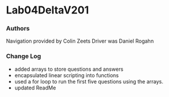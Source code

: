 # Lab04DeltaV201

### Authors

Navigation provided by Colin Zeets
Driver was Daniel Rogahn

### Change Log

* added arrays to store questions and answers
* encapsulated linear scripting into functions
* used a for loop to run the first five questions using the arrays.
* updated ReadMe